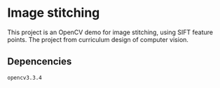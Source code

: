 # Image stitching
    
This project is an OpenCV demo for image stitching, using SIFT feature points. The project from curriculum design of computer vision.

## Depencencies

    opencv3.3.4